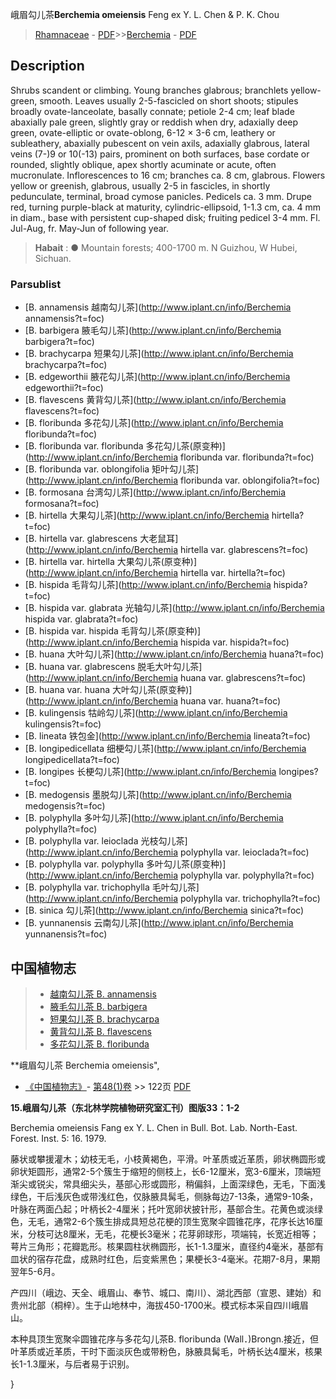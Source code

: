峨眉勾儿茶**Berchemia omeiensis** Feng ex Y. L. Chen & P. K. Chou

> [Rhamnaceae](http://www.iplant.cn/info/Rhamnaceae?t=foc) - [PDF](http://www.iplant.cn/foc/pdf/Rhamnaceae.pdf)>>[Berchemia](http://www.iplant.cn/info/Berchemia?t=foc) - [PDF](http://www.iplant.cn/foc/pdf/Berchemia.pdf)

## Description

Shrubs scandent or climbing. Young branches glabrous; branchlets yellow-green, smooth. Leaves usually 2-5-fascicled on short shoots; stipules broadly ovate-lanceolate, basally connate; petiole 2-4 cm; leaf blade abaxially pale green, slightly gray or reddish when dry, adaxially deep green, ovate-elliptic or ovate-oblong, 6-12 × 3-6 cm, leathery or subleathery, abaxially pubescent on vein axils, adaxially glabrous, lateral veins (7-)9 or 10(-13) pairs, prominent on both surfaces, base cordate or rounded, slightly oblique, apex shortly acuminate or acute, often mucronulate. Inflorescences to 16 cm; branches ca. 8 cm, glabrous. Flowers yellow or greenish, glabrous, usually 2-5 in fascicles, in shortly pedunculate, terminal, broad cymose panicles. Pedicels ca. 3 mm. Drupe red, turning purple-black at maturity, cylindric-ellipsoid, 1-1.3 cm, ca. 4 mm in diam., base with persistent cup-shaped disk; fruiting pedicel 3-4 mm. Fl. Jul-Aug, fr. May-Jun of following year.


> **Habait** : 
>●  Mountain forests; 400-1700 m. N Guizhou, W Hubei, Sichuan.



### Parsublist

* [B.  annamensis  越南勾儿茶](http://www.iplant.cn/info/Berchemia annamensis?t=foc)
* [B.  barbigera  腋毛勾儿茶](http://www.iplant.cn/info/Berchemia barbigera?t=foc)
* [B.  brachycarpa  短果勾儿茶](http://www.iplant.cn/info/Berchemia brachycarpa?t=foc)
* [B.  edgeworthii  腋花勾儿茶](http://www.iplant.cn/info/Berchemia edgeworthii?t=foc)
* [B.  flavescens  黄背勾儿茶](http://www.iplant.cn/info/Berchemia flavescens?t=foc)
* [B.  floribunda  多花勾儿茶](http://www.iplant.cn/info/Berchemia floribunda?t=foc)
* [B.  floribunda var. floribunda  多花勾儿茶(原变种)](http://www.iplant.cn/info/Berchemia floribunda var. floribunda?t=foc)
* [B.  floribunda var. oblongifolia  矩叶勾儿茶](http://www.iplant.cn/info/Berchemia floribunda var. oblongifolia?t=foc)
* [B.  formosana  台湾勾儿茶](http://www.iplant.cn/info/Berchemia formosana?t=foc)
* [B.  hirtella  大果勾儿茶](http://www.iplant.cn/info/Berchemia hirtella?t=foc)
* [B.  hirtella var. glabrescens  大老鼠耳](http://www.iplant.cn/info/Berchemia hirtella var. glabrescens?t=foc)
* [B.  hirtella var. hirtella  大果勾儿茶(原变种)](http://www.iplant.cn/info/Berchemia hirtella var. hirtella?t=foc)
* [B.  hispida  毛背勾儿茶](http://www.iplant.cn/info/Berchemia hispida?t=foc)
* [B.  hispida var. glabrata  光轴勾儿茶](http://www.iplant.cn/info/Berchemia hispida var. glabrata?t=foc)
* [B.  hispida var. hispida  毛背勾儿茶(原变种)](http://www.iplant.cn/info/Berchemia hispida var. hispida?t=foc)
* [B.  huana  大叶勾儿茶](http://www.iplant.cn/info/Berchemia huana?t=foc)
* [B.  huana var. glabrescens  脱毛大叶勾儿茶](http://www.iplant.cn/info/Berchemia huana var. glabrescens?t=foc)
* [B.  huana var. huana  大叶勾儿茶(原变种)](http://www.iplant.cn/info/Berchemia huana var. huana?t=foc)
* [B.  kulingensis  牯岭勾儿茶](http://www.iplant.cn/info/Berchemia kulingensis?t=foc)
* [B.  lineata  铁包金](http://www.iplant.cn/info/Berchemia lineata?t=foc)
* [B.  longipedicellata  细梗勾儿茶](http://www.iplant.cn/info/Berchemia longipedicellata?t=foc)
* [B.  longipes  长梗勾儿茶](http://www.iplant.cn/info/Berchemia longipes?t=foc)
* [B.  medogensis  墨脱勾儿茶](http://www.iplant.cn/info/Berchemia medogensis?t=foc)
* [B.  polyphylla  多叶勾儿茶](http://www.iplant.cn/info/Berchemia polyphylla?t=foc)
* [B.  polyphylla var. leioclada  光枝勾儿茶](http://www.iplant.cn/info/Berchemia polyphylla var. leioclada?t=foc)
* [B.  polyphylla var. polyphylla  多叶勾儿茶(原变种)](http://www.iplant.cn/info/Berchemia polyphylla var. polyphylla?t=foc)
* [B.  polyphylla var. trichophylla  毛叶勾儿茶](http://www.iplant.cn/info/Berchemia polyphylla var. trichophylla?t=foc)
* [B.  sinica  勾儿茶](http://www.iplant.cn/info/Berchemia sinica?t=foc)
* [B.  yunnanensis  云南勾儿茶](http://www.iplant.cn/info/Berchemia yunnanensis?t=foc)


## 中国植物志

> * [越南勾儿茶  B.  annamensis](Berchemia-annamensis-越南勾儿茶.md)
> * [腋毛勾儿茶  B.  barbigera](Berchemia-barbigera-腋毛勾儿茶.md)
> * [短果勾儿茶  B.  brachycarpa](Berchemia-brachycarpa-短果勾儿茶.md)
> * [黄背勾儿茶  B.  flavescens](Berchemia-flavescens-黄背勾儿茶.md)
> * [多花勾儿茶  B.  floribunda](Berchemia-floribunda-多花勾儿茶.md)


**峨眉勾儿茶 Berchemia omeiensis",



* [《中国植物志》](http://www.iplant.cn/frps)- [第48(1)卷](http://www.iplant.cn/frps/vol/48(1)) >> 122页 [PDF](http://www.iplant.cn/frps/pdf/48(1)/122a.PDF)


**15.峨眉勾儿茶（东北林学院植物研究室汇刊）图版33：1-2**

Berchemia omeiensis Fang ex Y. L. Chen in Bull. Bot. Lab. North-East. Forest. Inst. 5: 16. 1979.

藤状或攀援灌木；幼枝无毛，小枝黄褐色，平滑。叶革质或近革质，卵状椭圆形或卵状矩圆形，通常2-5个簇生于缩短的侧枝上，长6-12厘米，宽3-6厘米，顶端短渐尖或锐尖，常具细尖头，基部心形或圆形，稍偏斜，上面深绿色，无毛，下面浅绿色，干后浅灰色或带浅红色，仅脉腋具髯毛，侧脉每边7-13条，通常9-10条，叶脉在两面凸起；叶柄长2-4厘米；托叶宽卵状披针形，基部合生。花黄色或淡绿色，无毛，通常2-6个簇生排成具短总花梗的顶生宽聚伞圆锥花序，花序长达16厘米，分枝可达8厘米，无毛，花梗长3毫米；花芽卵球形，项端钝，长宽近相等；萼片三角形；花瓣匙形。核果圆柱状椭圆形，长1-1.3厘米，直径约4毫米，基部有皿状的宿存花盘，成熟时红色，后变紫黑色；果梗长3-4毫米。花期7-8月，果期翌年5-6月。

产四川（峨边、天全、峨眉山、奉节、城口、南川）、湖北西部（宣恩、建始）和贵州北部（桐梓）。生于山地林中，海拔450-1700米。模式标本采自四川峨眉山。

本种具顶生宽聚伞圆锥花序与多花勾儿茶B. floribunda (Wall．)Brongn.接近，但叶革质或近革质，干时下面淡灰色或带粉色，脉腋具髯毛，叶柄长达4厘米，核果长1-1.3厘米，与后者易于识别。



}